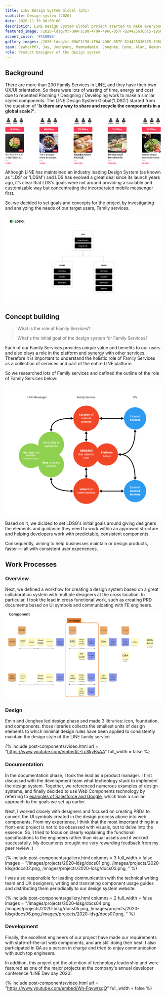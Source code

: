```yaml
---
title: LINE Design System Global (ph1)
subtitle: Design system (2020)
date: 2020-11-30 00:00:00
description: LINE Design System Global project started to make everyone’s life easier. It gives designers the elements and guidance they need to work within an approved structure. It helps developers work with predictable, consistent components. And it helps businesses maintain or design products, faster — all with consistent user experiences.
featured_image: /2020-ldsg/mt-09AF1C98-4F0A-496C-857F-B244256366C5-19587.png
accent_color: '#4C60E6'
gallery_images: /2020-ldsg/mt-09AF1C98-4F0A-496C-857F-B244256366C5-19587.png
team: Jeaho(PM), Jay, JooHyung, Mammademin, JongHee, Dane, Alan, Uemura
role: Product Designer of the design system
---
```


## Background 

There are more than 200 Family Services in LINE, and they have their own UX/UI orientation. So there were lots of wasting of time, energy and cost due to repeated Planning / Designing / Developing work to make a similar styled components. The LINE Design System Global('LDSG') started from the question of **'Is there any way to share and recycle the components in a global scale?'**.


![background001](../images/projects/2020-ldsg/background001.png)

Although LINE has maintained an industry leading Design System (as known as 'LDS' or 'LDSM') and LDS has evolved a great deal since its launch years ago, it’s clear that LDS's goals were not around providing a scalable and customizable way but concentrating the incorperated mobile messenger first. 

So, we decided to set goals and concepts for the project by investigating and analyzing the needs of our target users, Family services.

![process03](../images/projects/2020-ldsg/process03.png)



## Concept building

> What is the role of Family Services?
>
> What's the initial goal of the design system 
> for Family Services?

Each of our Family Services provides unique value and benefits to our users and also plays a role in the platform and synergy with other services. Therefore it is important to understand the holistic role of Family Services as a collection of services and part of the entire LINE platform.

So we researched lots of Family services and defined the outline of the role of Family Services below:

![principle002](../images/projects/2020-ldsg/principle002.png)

Based on it, we dicided to set LDSG's initial goals around giving designers the elements and guidance they need to work within an approved structure and helping developers work with predictable, consistent components.

Consequently, aiming to help businesses maintain or design products, faster — all with consistent user experiences.



## Work Processes

### Overview

Next, we defined a workflow for creating a design system based on a great collaboration system with multiple designers at the cross location. In particular, I took the lead in cross functional work, such as creating PRD documents based on UI symbols and communicating with FE engineers.

![process01](../images/projects/2020-ldsg/process01.png)



### Design 

Emin and Jonghee led design phase and made 3 libraries: icon, foundation, and components. those libraries collects the smallest units of design elements to which minimal design rules have been applied to consistently maintain the design style of the LINE family service. 

{% include post-components/video.html
	url = "https://www.youtube.com/embed/L-LcSkyBsAA"
	full_width = false
%}



### Documentation 

In the documentation phase, I took the lead as a product manager. 
I first discussed with the development team what technology stack to implement the design system. Together, we referenced numerous examples of design systems, and finally decided to use Web Components technology by referring to [examples of Salesforce and Google](https://www.youtube.com/watch?v=YBwgkr_Sbx0), which took a similar approach to the goals we set up earlier.

Next, I worked closely with designers and focused on creating PRDs to convert the UI symbols created in the design process above into web components. From my experience, I think that the most important thing in a front-end project is not to be obsessed with visuals, but to delve into the essence. So, I tried to focus on clearly explaining the functional specifications to the engineers rather than visual assets and it worked successfully. My documents brought me very rewarding feedback from my peer review :)

{% include post-components/gallery.html
	columns = 3
	full_width = false
	images = "/images/projects/2020-ldsg/docs01.png, /images/projects/2020-ldsg/docs02.png, /images/projects/2020-ldsg/docs03.png, 
	"
%}

I was also responsible for leading communication with the technical writing team and UX designers, writing and translating component usage guides and distributing them periodically to our design system website.

{% include post-components/gallery.html
	columns = 2
	full_width = false
	images = "/images/projects/2020-ldsg/docs04.png, /images/projects/2020-ldsg/docs05.png, /images/projects/2020-ldsg/docs06.png,/images/projects/2020-ldsg/docs07.png, 
	"
%}



### Development 

Finally, the excellent engineers of our project have made our requirements with state-of-the-art web components, and are still doing their best. I also participated in QA as a person in charge and tried to enjoy communication with such top engineers.

In addition, this project got the attention of technology leadership and were featured as one of the major projects at the company's annual developer conference 'LINE Dev day 2020'.

{% include post-components/video.html
	url = "https://www.youtube.com/embed/Wn-FqywrsqQ"
	full_width = false
%}


